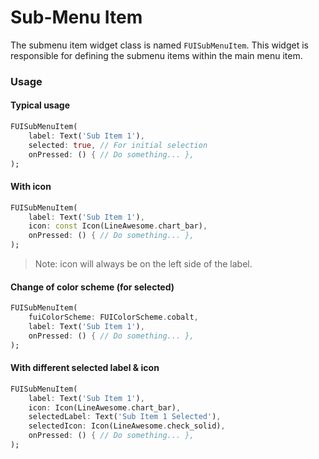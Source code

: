 # Sub-Menu Item

The submenu item widget class is named `FUISubMenuItem`. This widget is responsible for defining the submenu items within the main menu item.

### Usage

#### Typical usage

```dart
FUISubMenuItem(
    label: Text('Sub Item 1'),
    selected: true, // For initial selection
    onPressed: () { // Do something... },
);
```

#### With icon

```dart
FUISubMenuItem(
    label: Text('Sub Item 1'),
    icon: const Icon(LineAwesome.chart_bar),
    onPressed: () { // Do something... },
);
```

> Note: icon will always be on the left side of the label.

#### Change of color scheme (for selected)

```dart
FUISubMenuItem(
    fuiColorScheme: FUIColorScheme.cobalt,
    label: Text('Sub Item 1'),
    onPressed: () { // Do something... },
);
```

#### With different selected label & icon

```dart
FUISubMenuItem(
    label: Text('Sub Item 1'),
    icon: Icon(LineAwesome.chart_bar),
    selectedLabel: Text('Sub Item 1 Selected'),
    selectedIcon: Icon(LineAwesome.check_solid),
    onPressed: () { // Do something... },
);
```
